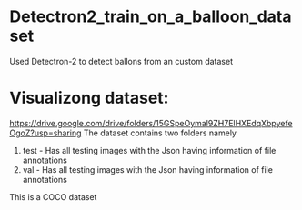 # Detectron2_train_on_a_balloon_dataset
Used Detectron-2 to detect ballons from an custom dataset
# Visualizong dataset:
https://drive.google.com/drive/folders/15GSpeOymal9ZH7ElHXEdqXbpyefeOgoZ?usp=sharing
The dataset contains two folders namely 
1. test - Has all testing images with the Json having information of file annotations
2. val - Has all testing images with the Json having information of file annotations

This is a COCO dataset
